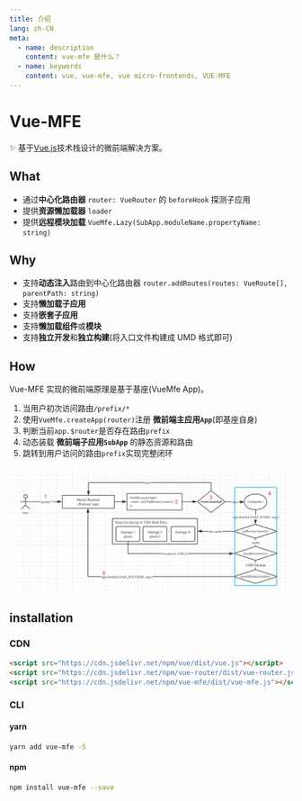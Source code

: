 ```yaml
---
title: 介绍
lang: zh-CN
meta:
  - name: description
    content: vue-mfe 是什么？
  - name: keywords
    content: vue, vue-mfe, vue micro-frontends, VUE-MFE
---
```


# Vue-MFE

✨ 基于[Vue.js](https://vuejs.org/)技术栈设计的微前端解决方案。

## What

- 通过**中心化路由器** `router: VueRouter` 的 `beforeHook` 探测子应用
- 提供**资源懒加载器** `loader`
- 提供**远程模块加载** `VueMfe.Lazy(SubApp.moduleName.propertyName: string)`

## Why

- 支持**动态注入**路由到中心化路由器 `router.addRoutes(routes: VueRoute[], parentPath: string)`
- 支持**懒加载子应用**
- 支持**嵌套子应用**
- 支持**懒加载组件**或**模块**
- 支持**独立开发**和**独立构建**(将入口文件构建成 UMD 格式即可)

## How

Vue-MFE 实现的微前端原理是基于基座(VueMfe App)。

1. 当用户初次访问路由`/prefix/*`
2. 使用`VueMfe.createApp(router)`注册 **微前端主应用`App`**(即基座自身)
3. 判断当前`app.$router`是否存在路由`prefix`
4. 动态装载 **微前端子应用`SubApp`** 的静态资源和路由
5. 跳转到用户访问的路由`prefix`实现完整闭环

![vue-mfe-architecture.jpg](../.vuepress/public/images/vue-mfe-architecture.jpg)

## installation

### CDN

```html
<script src="https://cdn.jsdelivr.net/npm/vue/dist/vue.js"></script>
<script src="https://cdn.jsdelivr.net/npm/vue-router/dist/vue-router.js"></script>
<script src="https://cdn.jsdelivr.net/npm/vue-mfe/dist/vue-mfe.js"></script>
```

### CLI

#### yarn

```bash
yarn add vue-mfe -S
```

#### npm

```bash
npm install vue-mfe --save
```
